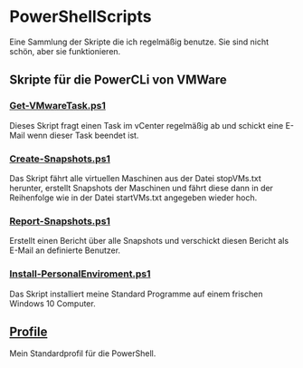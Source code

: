 # PowerShellScripts

Eine Sammlung der Skripte die ich regelmäßig benutze. Sie sind nicht schön, aber sie funktionieren.

## Skripte für die PowerCLi von VMWare

### [Get-VMwareTask.ps1](./Scripts/Get-VMwareTask.ps1)

Dieses Skript fragt einen Task im vCenter regelmäßig ab und schickt eine E-Mail wenn dieser Task
beendet ist.

### [Create-Snapshots.ps1](./Scripts/Create-Snapshots.ps1)

Das Skript fährt alle virtuellen Maschinen aus der Datei stopVMs.txt herunter, erstellt Snapshots
der Maschinen und fährt diese dann in der Reihenfolge wie in der Datei startVMs.txt angegeben
wieder hoch.

### [Report-Snapshots.ps1](./Scripts/Report-Snapshots.ps1)

Erstellt einen Bericht über alle Snapshots und verschickt diesen Bericht als E-Mail an definierte
Benutzer.

### [Install-PersonalEnviroment.ps1](./Scripts/Install-PersonalEnviroment.ps1)

Das Skript installiert meine Standard Programme auf einem frischen Windows 10 Computer.

## [Profile](./Scripts/Microsoft.PowerShell_profile.ps1)

Mein Standardprofil für die PowerShell.

